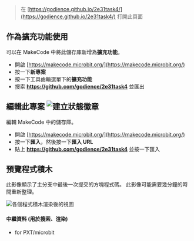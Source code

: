 
> 在 [https://godience.github.io/2e31task4/](https://godience.github.io/2e31task4/) 打開此頁面

## 作為擴充功能使用

可以在 MakeCode 中將此儲存庫新增為**擴充功能**。

* 開啟 [https://makecode.microbit.org/](https://makecode.microbit.org/)
* 按一下**新專案**
* 按一下工具齒輪選單下的**擴充功能**
* 搜索 **https://github.com/godience/2e31task4** 並匯出

## 編輯此專案 ![建立狀態徽章](https://github.com/godience/2e31task4/workflows/MakeCode/badge.svg)

編輯 MakeCode 中的儲存庫。

* 開啟 [https://makecode.microbit.org/](https://makecode.microbit.org/)
* 按一下**匯入**，然後按一下**匯入 URL**
* 貼上 **https://github.com/godience/2e31task4** 並按一下匯入

## 預覽程式積木

此影像顯示了主分支中最後一次提交的方塊程式碼。
此影像可能需要幾分鐘的時間重新整理。

![各個程式積木渲染後的視圖](https://github.com/godience/2e31task4/raw/master/.github/makecode/blocks.png)

#### 中繼資料 (用於搜索、渲染)

* for PXT/microbit
<script src="https://makecode.com/gh-pages-embed.js"></script><script>makeCodeRender("{{ site.makecode.home_url }}", "{{ site.github.owner_name }}/{{ site.github.repository_name }}");</script>
